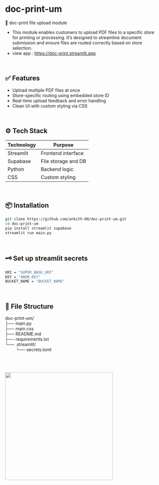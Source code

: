 # doc-print-um
📄 doc-print file upload module <br>
- This module enables customers to upload PDF files to a specific store for printing or processing. It’s designed to streamline document submission and ensure files are routed correctly based on store selection. <br>
- view app : https://doc-print.streamlit.app
<br>


## ✅ Features
- Upload multiple PDF files at once
- Store-specific routing using embedded store ID
- Real-time upload feedback and error handling
- Clean UI with custom styling via CSS

<br>

## ⚙️ Tech Stack
| Technology  | Purpose                |
|-------------|------------------------|
| Streamlit   | Frontend interface     |
| Supabase    | File storage and DB    |
| Python      | Backend logic          |
| CSS         | Custom styling         |

<br>


## 📦 Installation

```bash
git clone https://github.com/ankith-00/doc-print-um.git
cd doc-print-um
pip install streamlit supabase
streamlit run main.py
```

<br>

## 🗝️ Set up streamlit secrets
```bash
URI = "SUPER_BASE_URI"
KEY = "ANON_KEY"
BUCKET_NAME = "BUCKET_NAME"
```

<br>

## 📁 File Structure 
doc-print-um/ <br>
├── main.py   <br>
├── main.css  <br>
├── README.md <br>
├── requirements.txt  <br>
└── .streamlit/       <br>
&nbsp;&nbsp;&nbsp;&nbsp;&nbsp;&nbsp;&nbsp;&nbsp;    └── secrets.toml  <br>


<br><br><br>
<img src="https://i.ibb.co/1YG3gfxX/Screenshot-20250712-104827-Chrome.jpg" width="350">
<br>
